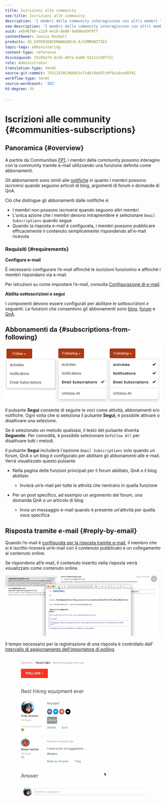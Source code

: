 ```yaml
---
title: Iscrizioni alle community
seo-title: Iscrizioni alle community
description: 'I membri della community interagiscono con altri membri tramite e-mail '
seo-description: 'I membri della community interagiscono con altri membri tramite e-mail '
uuid: a4b98769-c219-4e18-8e80-9a806ab979ff
contentOwner: Janice Kendall
products: SG_EXPERIENCEMANAGER/6.4/COMMUNITIES
topic-tags: administering
content-type: reference
discoiquuid: 33c85af4-4c56-487a-ba60-55211cb9f72c
role: Administrator
translation-type: tm+mt
source-git-commit: 75312539136bb53cf1db1de03fc0f9a1dca49791
workflow-type: tm+mt
source-wordcount: '362'
ht-degree: 3%

---
```



# Iscrizioni alle community {#communities-subscriptions}

## Panoramica {#overview}

A partire da Communities [FP1](deploy-communities.md#latestfeaturepack), i membri della community possono interagire con la community tramite e-mail utilizzando una funzione definita come abbonamenti.

Gli abbonamenti sono simili alle [notifiche](notifications.md) in quanto i membri possono iscriversi quando seguono articoli di blog, argomenti di forum o domande di QnA.

Ciò che distingue gli abbonamenti dalle notifiche è:

* I membri non possono iscriversi quando seguono altri membri
* L&#39;unica azione che i membri devono intraprendere è selezionare `Email Subscriptions` quando segue
* Quando la risposta e-mail è configurata, i membri possono pubblicare efficacemente il contenuto semplicemente rispondendo all&#39;e-mail ricevuta

### Requisiti {#requirements}

**Configura e-mail**

È necessario configurare l’e-mail affinché le iscrizioni funzionino e affinché i membri rispondano via e-mail.

Per istruzioni su come impostare l’e-mail, consulta [Configurazione di e-mail](email.md).

**Abilita sottoscrizioni e segui**

I componenti devono essere configurati per abilitare le sottoscrizioni *e* seguenti. Le funzioni che consentono gli abbonamenti sono [blog](blog-feature.md), [forum](forum.md) e [QnA](working-with-qna.md).

## Abbonamenti da {#subscriptions-from-following}

![chlimage_1-5](assets/chlimage_1-5.png)

Il pulsante **Segui** consente di seguire le voci come attività, abbonamenti e/o notifiche. Ogni volta che si seleziona il pulsante **Segui**, è possibile attivare o disattivare una selezione.

Se è selezionato un metodo qualsiasi, il testo del pulsante diventa **Seguente**. Per comodità, è possibile selezionare `Unfollow All` per disattivare tutti i metodi.

Il pulsante **Segui** includerà l&#39;opzione `Email Subscriptions` solo quando un forum, QnA o un blog è configurato per abilitare gli abbonamenti alle e-mail. Verrà visualizzato questo pulsante

* Nella pagina delle funzioni principali per il forum abilitato, QnA o il blog abilitato

   * Invierà un’e-mail per tutte le attività che rientrano in quella funzione

* Per un post specifico, ad esempio un argomento del forum, una domanda QnA o un articolo di blog

   * Invia un messaggio e-mail quando è presente un’attività per quella voce specifica

## Risposta tramite e-mail {#reply-by-email}

Quando l’e-mail è [configurata per la risposta tramite e-mail](email.md#configure-polling-importer), il membro che si è iscritto riceverà un’e-mail con il contenuto pubblicato e un collegamento al contenuto online.

Se rispondono all’e-mail, il contenuto inserito nella risposta verrà visualizzato come contenuto online.

![chlimage_1-6](assets/chlimage_1-6.png)

Il tempo necessario per la registrazione di una risposta è controllato dall&#39; [intervallo di aggiornamento dell&#39;importatore di polling](email.md#configure-polling-importer).

![chlimage_1-7](assets/chlimage_1-7.png)

